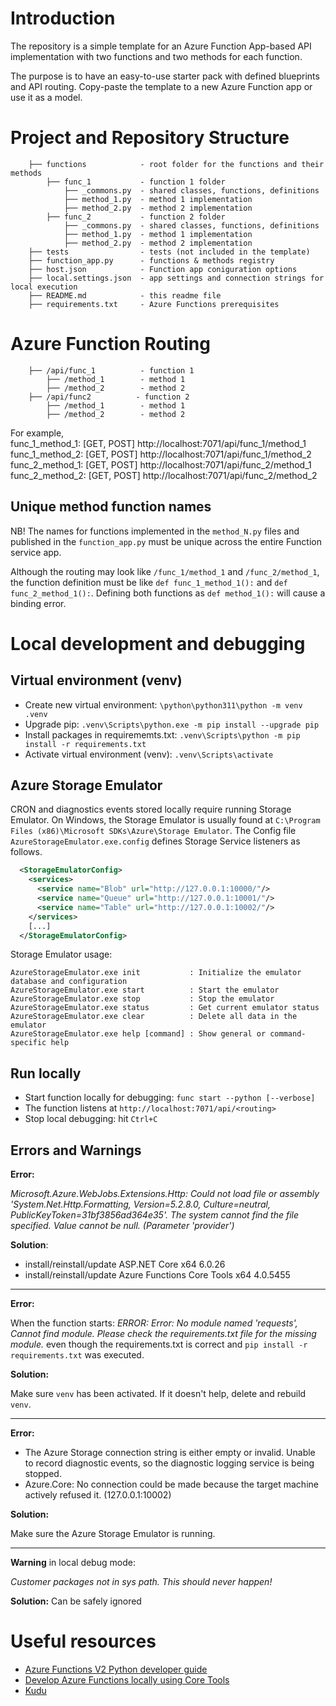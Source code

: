 # Introduction

The repository is a simple template for an Azure Function App-based API implementation with two functions and two methods for each function.

The purpose is to have an easy-to-use starter pack with defined blueprints and API routing. Copy-paste the template to a new Azure Function app or use it as a model.

# Project and Repository Structure

```text
    ├── functions            - root folder for the functions and their methods
        ├── func_1           - function 1 folder
            ├── _commons.py  - shared classes, functions, definitions
            ├── method_1.py  - method 1 implementation
            ├── method_2.py  - method 2 implementation
        ├── func_2           - function 2 folder
            ├── _commons.py  - shared classes, functions, definitions
            ├── method_1.py  - method 1 implementation
            ├── method_2.py  - method 2 implementation
    ├── tests                - tests (not included in the template)
    ├── function_app.py      - functions & methods registry
    ├── host.json            - Function app coniguration options
    ├── local.settings.json  - app settings and connection strings for local execution
    ├── README.md            - this readme file
    ├── requirements.txt     - Azure Functions prerequisites
```

# Azure Function Routing

```text
    ├── /api/func_1          - function 1
        ├── /method_1        - method 1
        ├── /method_2        - method 2
    ├── /api/func2          - function 2
        ├── /method_1        - method 1
        ├── /method_2        - method 2
```

For example,  
func_1_method_1: [GET, POST] http://localhost:7071/api/func_1/method_1  
func_1_method_2: [GET, POST] http://localhost:7071/api/func_1/method_2  
func_2_method_1: [GET, POST] http://localhost:7071/api/func_2/method_1  
func_2_method_2: [GET, POST] http://localhost:7071/api/func_2/method_2  

## Unique method function names

NB! The names for functions implemented in the `method_N.py` files and published in the `function_app.py` must be unique across the entire Function service app.

Although the routing may look like `/func_1/method_1` and `/func_2/method_1`, the function definition must be like `def func_1_method_1():` and `def func_2_method_1():`. Defining both functions as `def method_1():` will cause a binding error.

# Local development and debugging

## Virtual environment (venv)

- Create new virtual environment: `\python\python311\python -m venv .venv`
- Upgrade pip: `.venv\Scripts\python.exe -m pip install --upgrade pip`
- Install packages in requirememts.txt: `.venv\Scripts\python -m pip install -r requirements.txt`
- Activate virtual environment (venv): `.venv\Scripts\activate`

## Azure Storage Emulator

CRON and diagnostics events stored locally require running Storage Emulator. On Windows, the Storage Emulator is usually found at `C:\Program Files (x86)\Microsoft SDKs\Azure\Storage Emulator`. The Config file `AzureStorageEmulator.exe.config` defines Storage Service listeners as follows.

```xml
  <StorageEmulatorConfig>
    <services>
      <service name="Blob" url="http://127.0.0.1:10000/"/>
      <service name="Queue" url="http://127.0.0.1:10001/"/>
      <service name="Table" url="http://127.0.0.1:10002/"/>
    </services>
    [...]
  </StorageEmulatorConfig>
```

Storage Emulator usage:

```text
AzureStorageEmulator.exe init           : Initialize the emulator database and configuration
AzureStorageEmulator.exe start          : Start the emulator
AzureStorageEmulator.exe stop           : Stop the emulator
AzureStorageEmulator.exe status         : Get current emulator status
AzureStorageEmulator.exe clear          : Delete all data in the emulator
AzureStorageEmulator.exe help [command] : Show general or command-specific help
```

## Run locally

- Start function locally for debugging: `func start --python [--verbose]`
- The function listens at `http://localhost:7071/api/<routing>`
- Stop local debugging: hit `Ctrl+C`

## Errors and Warnings

**Error:**

*Microsoft.Azure.WebJobs.Extensions.Http: Could not load file or assembly 'System.Net.Http.Formatting, Version=5.2.8.0, Culture=neutral, PublicKeyToken=31bf3856ad364e35'. The system cannot find the file specified. Value cannot be null. (Parameter 'provider')*

**Solution**:

- install/reinstall/update ASP.NET Core x64 6.0.26
- install/reinstall/update Azure Functions Core Tools x64 4.0.5455

---

**Error:**

When the function starts: *ERROR: Error: No module named 'requests', Cannot find module. Please check the requirements.txt file for the missing module.* even though the requirements.txt is correct and `pip install -r requirements.txt` was executed.

**Solution:**

Make sure `venv` has been activated. If it doesn't help, delete and rebuild `venv`.

---

**Error:**

- The Azure Storage connection string is either empty or invalid. Unable to record diagnostic events, so the diagnostic logging service is being stopped.
- Azure.Core: No connection could be made because the target machine actively refused it. (127.0.0.1:10002)

**Solution:**

Make sure the Azure Storage Emulator is running.

---

**Warning** in local debug mode:

*Customer packages not in sys path. This should never happen!*

**Solution:** Can be safely ignored

# Useful resources

- [Azure Functions V2 Python developer guide](https://learn.microsoft.com/en-us/azure/azure-functions/functions-reference-python)
- [Develop Azure Functions locally using Core Tools](https://learn.microsoft.com/en-us/azure/azure-functions/functions-run-local)
- [Kudu](https://github.com/projectkudu/kudu/wiki)